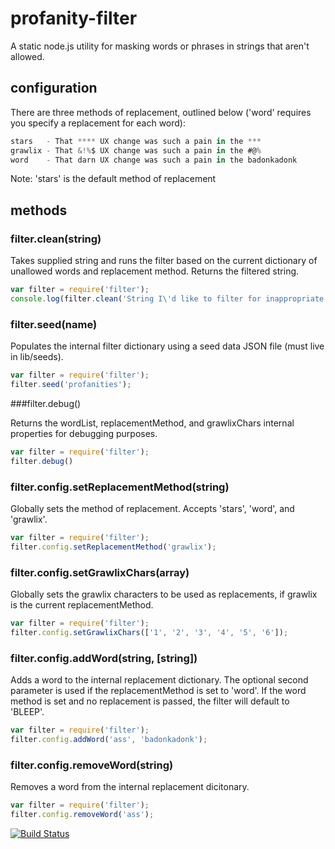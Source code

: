 # profanity-filter

A static node.js utility for masking words or phrases in strings that aren't allowed.

## configuration

There are three methods of replacement, outlined below ('word' requires you specify a replacement for each word):

```javascript
stars   - That **** UX change was such a pain in the ***
grawlix - That &!%$ UX change was such a pain in the #@%
word    - That darn UX change was such a pain in the badonkadonk
```

Note: 'stars' is the default method of replacement

## methods

### filter.clean(string)

Takes supplied string and runs the filter based on the current dictionary of unallowed words and replacement method. Returns the filtered string.

```javascript
var filter = require('filter');
console.log(filter.clean('String I\'d like to filter for inappropriate words.'));
```

### filter.seed(name)

Populates the internal filter dictionary using a seed data JSON file (must live in lib/seeds).

```javascript
var filter = require('filter');
filter.seed('profanities');
```

###filter.debug()

Returns the wordList, replacementMethod, and grawlixChars internal properties for debugging purposes.

```javascript
var filter = require('filter');
filter.debug()
```

### filter.config.setReplacementMethod(string)

Globally sets the method of replacement. Accepts 'stars', 'word', and 'grawlix'.

```javascript
var filter = require('filter');
filter.config.setReplacementMethod('grawlix');
```

### filter.config.setGrawlixChars(array)

Globally sets the grawlix characters to be used as replacements, if grawlix is the current replacementMethod.

```javascript
var filter = require('filter');
filter.config.setGrawlixChars(['1', '2', '3', '4', '5', '6']);
```

### filter.config.addWord(string, [string])

Adds a word to the internal replacement dictionary. The optional second parameter is used if the replacementMethod is set to 'word'. If the word method is set and no replacement is passed, the filter will default to 'BLEEP'.

```javascript
var filter = require('filter');
filter.config.addWord('ass', 'badonkadonk');
```

### filter.config.removeWord(string)

Removes a word from the internal replacement dicitonary.

```javascript
var filter = require('filter');
filter.config.removeWord('ass');
```

[![Build Status](https://travis-ci.org/jwils0n/profanity-filter.png)](https://travis-ci.org/jwils0n/profanity-filter)